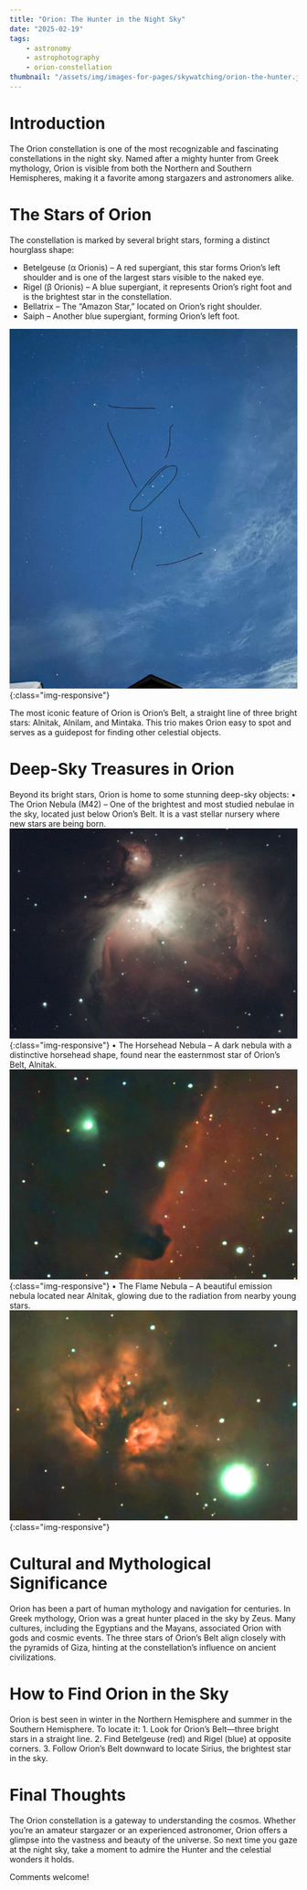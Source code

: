```yaml
---
title: "Orion: The Hunter in the Night Sky"
date: "2025-02-19"
tags:
    - astronomy
    - astrophotography
    - orion-constellation
thumbnail: "/assets/img/images-for-pages/skywatching/orion-the-hunter.jpeg"
---
```

# Introduction
The Orion constellation is one of the most recognizable and fascinating constellations in the night sky. Named after a mighty hunter from Greek mythology, Orion is visible from both the Northern and Southern Hemispheres, making it a favorite among stargazers and astronomers alike.

# The Stars of Orion
The constellation is marked by several bright stars, forming a distinct hourglass shape:
- Betelgeuse (α Orionis) – A red supergiant, this star forms Orion’s left shoulder and is one of the largest stars visible to the naked eye.
- Rigel (β Orionis) – A blue supergiant, it represents Orion’s right foot and is the brightest star in the constellation.
- Bellatrix – The “Amazon Star,” located on Orion’s right shoulder.
- Saiph – Another blue supergiant, forming Orion’s left foot.

![Orion the Hunter](/assets/img/images-for-pages/skywatching/orion-the-hunter.jpeg){:class="img-responsive"}

The most iconic feature of Orion is Orion’s Belt, a straight line of three bright stars: Alnitak, Alnilam, and Mintaka. This trio makes Orion easy to spot and serves as a guidepost for finding other celestial objects.

# Deep-Sky Treasures in Orion
Beyond its bright stars, Orion is home to some stunning deep-sky objects:
    •   The Orion Nebula (M42) – One of the brightest and most studied nebulae in the sky, located just below Orion’s Belt. It is a vast stellar nursery where new stars are being born.
![Orion Nebula](/assets/img/images-for-pages/skywatching/orion-nebula.png){:class="img-responsive"}
    •   The Horsehead Nebula – A dark nebula with a distinctive horsehead shape, found near the easternmost star of Orion’s Belt, Alnitak.
![Horsehead Nebula](/assets/img/images-for-pages/skywatching/horsehead-nebula.png){:class="img-responsive"}
    •   The Flame Nebula – A beautiful emission nebula located near Alnitak, glowing due to the radiation from nearby young stars.
![Flame Nebula](/assets/img/images-for-pages/skywatching/flame-nebula.png){:class="img-responsive"}

# Cultural and Mythological Significance
Orion has been a part of human mythology and navigation for centuries. In Greek mythology, Orion was a great hunter placed in the sky by Zeus. Many cultures, including the Egyptians and the Mayans, associated Orion with gods and cosmic events. The three stars of Orion’s Belt align closely with the pyramids of Giza, hinting at the constellation’s influence on ancient civilizations.

# How to Find Orion in the Sky
Orion is best seen in winter in the Northern Hemisphere and summer in the Southern Hemisphere. To locate it:
    1.  Look for Orion’s Belt—three bright stars in a straight line.
    2.  Find Betelgeuse (red) and Rigel (blue) at opposite corners.
    3.  Follow Orion’s Belt downward to locate Sirius, the brightest star in the sky.

# Final Thoughts
The Orion constellation is a gateway to understanding the cosmos. Whether you’re an amateur stargazer or an experienced astronomer, Orion offers a glimpse into the vastness and beauty of the universe. So next time you gaze at the night sky, take a moment to admire the Hunter and the celestial wonders it holds.

Comments welcome!